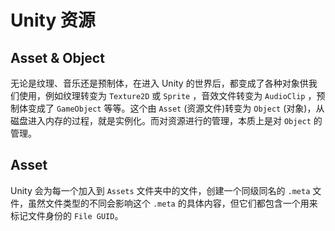 # Unity 资源

## Asset & Object
无论是纹理、音乐还是预制体，在进入 Unity 的世界后，都变成了各种对象供我们使用，例如纹理转变为 `Texture2D` 或 `Sprite` ，音效文件转变为 `AudioClip` ，预制体变成了 `GameObject` 等等。这个由 `Asset` (资源文件)转变为 `Object` (对象)，从磁盘进入内存的过程，就是实例化。而对资源进行的管理，本质上是对 `Object` 的管理。

## Asset
Unity 会为每一个加入到 `Assets` 文件夹中的文件，创建一个同级同名的 `.meta` 文件，虽然文件类型的不同会影响这个 `.meta` 的具体内容，但它们都包含一个用来标记文件身份的 `File GUID`。